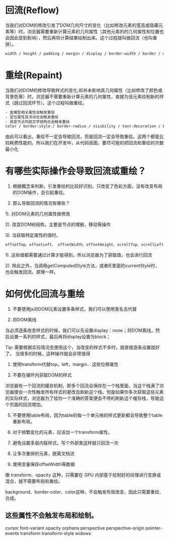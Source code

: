 # 回流(Reflow)

当我们对DOM的修改引发了DOM几何尺寸的变化（比如修改元素的宽高或隐藏元素等）时，浏览器需要重新计算元素的几何属性（其他元素的的几何属性和位置也会因此受到影响），然后再将计算结果绘制出来。这个过程就叫做回流（也叫重排）。

```sh
width / height / padding / margin / display / border-width / border / min-height / top / bottom / left / right / position / float / clear / text-align / overflow-y / font-weight / overflow / font-family / line-height / vertival-align / white-space / font-size
```

# 重绘(Repaint)

当我们对DOM的修改导致样式的变化,却并未影响其几何属性（比如修改了颜色或背景色等）时，浏览器不需要重新计算元素的几何属性，直接为该元素绘制新的样式（跳过回流环节）。这个过程叫做重绘。

```sh
- 盒模型相关属性会触发重绘
- 定位属性及浮动也会触发重绘
- 改变节点内部文字结构也会触发重绘
color / border-style / border-radius / visibility / text-decoration / background / background-image / background-position / background-repeat / background-size / outline-color / outline / outline-style / outline-width / box-shadow
```

由此可以看出，重绘不一定会导致回流，但是回流一定会导致重绘。这两个都是比较耗费性能的。所以我们在开发中，从代码层面，要尽可能的把回流和重绘的次数最小化


# 有哪些实际操作会导致回流或重绘？

1. 根据概念来判断，引发重绘的比较好识别。只改变了色彩方面，没有改变布局的DOM操作，会引起重绘。

2. 那么导致回流的情况有哪些？

1). 对DOM元素的几何属性做修改

2). 改变DOM树结构，主要是节点的增删，移动等操作

3). 当获取特定属性的值时。
   
```sh
offsetTop、offsetLeft、 offsetWidth、offsetHeight、scrollTop、scrollLeft、scrollWidth、scrollHeight、clientTop、clientLeft、clientWidth、clientHeight
```

1). 这些值都需要通过计算才能得到，所以浏览器为了获取值，也会进行回流

2). 除此之外，当调用getComputedStyle方法，或者IE里面的currentStyle时，也会触发回流。原理一样。


# 如何优化回流与重绘

1. 不要使用js对DOM元素设置多条样式，我们可以使用类名去代替

2. 将DOM离线

当必须逐条改变样式的时候，我们可以先设置display：none；将DOM离线，然后设置一系列的样式，最后再将display设置为block；

Tip: 需要根据实际情况去使用这个，当改变的样式不多时，就直接逐条设置就好了。 当很多的时候，这种操作就会非常值得

1. 使用transform代替top，left，margin… 这些位移属性

2. 不要在循环内获取DOM的样式

浏览器有一个回流的缓存机制，即多个回流会保存在一个栈里面，当这个栈满了浏览器便会一次性触发所有样式的更改且刷新这个栈。但是如果你多次获取这些元素的实际样式，浏览器为了给你一个准确的答案便会不停的刷新这个缓存栈，导致这个页面的回流增加。

5. 不要使用table布局，因为table的每一个单元格的样式更新都会导致整个table重新布局。

6. 对于频繁变化的元素，应该加一个transform属性。

7. 避免设置多层内联样式，写个外部类这样就只回流一次

8. 让多次重排的元素，脱离文档流

9. 使用变量保存offseWidth等数据


像 transform、opacity 这种，只需要在 GPU 内部基于绘制好的纹理进行变换或混合，就不需要布局和重绘。

background、border-color、color这种，不会触发布局改变，因此只需要重绘、合成。

## 这些属性不会触发布局和绘制。

cursor
font-variant
opacity
orphans
perspective
perspective-origin
pointer-events
transform
transform-style
widows